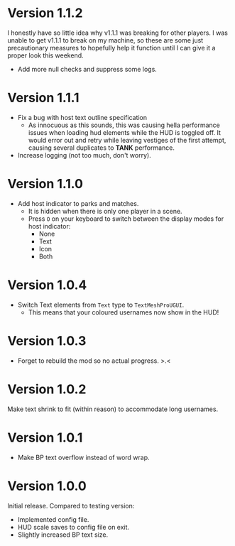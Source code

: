 # Version 1.1.2

I honestly have so little idea why v1.1.1 was breaking for other players. I was
unable to get v1.1.1 to break on my machine, so these are some just
precautionary measures to hopefully help it function until I can give it a
proper look this weekend.

- Add more null checks and suppress some logs.

# Version 1.1.1

- Fix a bug with host text outline specification
  - As innocuous as this sounds, this was causing hella performance issues when
    loading hud elements while the HUD is toggled off. It would error out and
    retry while leaving vestiges of the first attempt, causing several
    duplicates to **TANK** performance.
- Increase logging (not too much, don't worry).

# Version 1.1.0

- Add host indicator to parks and matches.
  - It is hidden when there is only one player in a scene.
  - Press `O` on your keyboard to switch between the display modes for host indicator:
    - None
    - Text
    - Icon
    - Both

# Version 1.0.4

- Switch Text elements from `Text` type to `TextMeshProUGUI`.
  - This means that your coloured usernames now show in the HUD!

# Version 1.0.3

- Forget to rebuild the mod so no actual progress. >.<

# Version 1.0.2

Make text shrink to fit (within reason) to accommodate long usernames.

# Version 1.0.1

- Make BP text overflow instead of word wrap.

# Version 1.0.0

Initial release. Compared to testing version:
  - Implemented config file.
  - HUD scale saves to config file on exit.
  - Slightly increased BP text size.